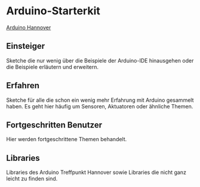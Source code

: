 # Arduino-Starterkit

[Arduino Hannover](http://arduino-hannover.de/ "Arduino H")


## Einsteiger

Sketche die nur wenig über die Beispiele der Arduino-IDE
hinausgehen oder die Beispiele erläutern und erweitern.

## Erfahren

Sketche für alle die schon ein wenig mehr Erfahrung mit Arduino gesammelt haben.
Es geht hier häufig um Sensoren, Aktuatoren oder ähnliche Themen.

## Fortgeschritten Benutzer

Hier werden fortgeschrittene Themen behandelt.

## Libraries

Libraries des Arduino Treffpunkt Hannover sowie Libraries die nicht
ganz leicht zu finden sind.


